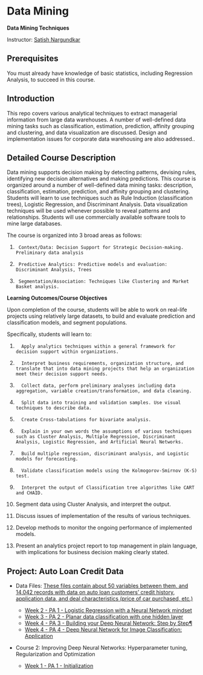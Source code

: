 # Data Mining

**Data Mining Techniques**

Instructor: [Satish Nargundkar](http://www.nargund.com/gsu/mgs8040/index.htm)

## Prerequisites

You must already have knowledge of basic statistics, including Regression Analysis, to succeed in this course.

## Introduction

This repo covers various analytical techniques to extract managerial information from large data warehouses. A number of well-defined data mining tasks such as classification, estimation, prediction, affinity grouping and clustering, and data visualization are discussed. Design and implementation issues for corporate data warehousing are also addressed..

## Detailed Course Description

Data mining supports decision making by detecting patterns, devising rules, identifying new decision alternatives and making predictions. This course is organized around a number of well-defined data mining tasks: description, classification, estimation, prediction, and affinity grouping and clustering.  Students will learn to use techniques such as Rule Induction (classification trees), Logistic Regression, and Discriminant Analysis. Data visualization techniques will be used whenever possible to reveal patterns and relationships.  Students will use commercially available software tools to mine large databases.

The course is organized into 3 broad areas as follows:

1)      Context/Data: Decision Support for Strategic Decision-making.  Preliminary data analysis

2)      Predictive Analytics: Predictive models and evaluation: Discriminant Analysis, Trees

3)      Segmentation/Association: Techniques like Clustering and Market Basket analysis.

**Learning Outcomes/Course Objectives**

Upon completion of the course, students will be able to work on real-life projects using relatively large datasets, to build and evaluate prediction and classification models, and segment populations.

 

Specifically, students will learn to:

1.       Apply analytics techniques within a general framework for decision support within organizations.

2.       Interpret business requirements, organization structure, and translate that into data mining projects that help an organization meet their decision support needs.

3.       Collect data, perform preliminary analyses including data aggregation, variable creation/transformation, and data cleaning.

4.       Split data into training and validation samples. Use visual techniques to describe data.

5.       Create Cross-tabulations for bivariate analysis.

6.       Explain in your own words the assumptions of various techniques such as Cluster Analysis, Multiple Regression, Discriminant Analysis, Logistic Regression, and Artificial Neural Networks.

7.       Build multiple regression, discriminant analysis, and Logistic models for forecasting.

8.       Validate classification models using the Kolmogorov-Smirnov (K-S) test.                      

9.       Interpret the output of Classification tree algorithms like CART and CHAID.

10.   Segment data using Cluster Analysis, and interpret the output.

11.   Discuss issues of implementation of the results of various techniques.

12.   Develop methods to monitor the ongoing performance of implemented models.

13.   Present an analytics project report to top management in plain language, with implications for business decision making clearly stated.

## Project: Auto Loan Credit Data

- Data Files:
[These files contain about 50 variables between them, and 14,042 records with data on auto loan customers’ credit history, application data, and deal characteristics (price of car purchased, etc.)](https://github.com/MehdiMahmoodi/Data_Mining/tree/master/Data%20File)

  - [Week 2 - PA 1 - Logistic Regression with a Neural Network mindset](https://github.com/Kulbear/deep-learning-coursera/blob/master/Neural%20Networks%20and%20Deep%20Learning/Logistic%20Regression%20with%20a%20Neural%20Network%20mindset.ipynb)
  - [Week 3 - PA 2 - Planar data classification with one hidden layer](https://github.com/Kulbear/deep-learning-coursera/blob/master/Neural%20Networks%20and%20Deep%20Learning/Planar%20data%20classification%20with%20one%20hidden%20layer.ipynb)
  - [Week 4 - PA 3 - Building your Deep Neural Network: Step by Step¶](https://github.com/Kulbear/deep-learning-coursera/blob/master/Neural%20Networks%20and%20Deep%20Learning/Building%20your%20Deep%20Neural%20Network%20-%20Step%20by%20Step.ipynb)
  - [Week 4 - PA 4 - Deep Neural Network for Image Classification: Application](https://github.com/Kulbear/deep-learning-coursera/blob/master/Neural%20Networks%20and%20Deep%20Learning/Deep%20Neural%20Network%20-%20Application.ipynb)

- Course 2: Improving Deep Neural Networks: Hyperparameter tuning, Regularization and Optimization

  - [Week 1 - PA 1 - Initialization](https://github.com/Kulbear/deep-learning-coursera/blob/master/Improving%20Deep%20Neural%20Networks%20Hyperparameter%20tuning%2C%20Regularization%20and%20Optimization/Initialization.ipynb)

